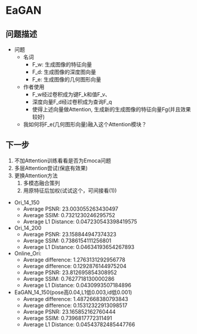 # EaGAN

## 问题描述

- 问题
  - 名词
    - F_w: 生成图像的特征向量
    - F_d: 生成图像的深度图向量
    - F_e: 生成图像的几何图形向量
  - 作者使用
    - F_w经过卷积成为键F_k和值F_v、
    - 深度向量F_d经过卷积成为查询F_q
    - 使得上述向量做Attention, 生成新的生成图像的特征向量Fg(并且效果较好)
  - 我如何将F_e(几何图形向量)融入这个Attention模块？

## 下一步

1. 不加Attention训练看看是否为Emoca问题
2. 多层Attention尝试(保底有效果)
3. 更换Attention方法
   1. 多模态融合策列
   2. 用原特征后加权(试试这个，可间接看(1))

- Ori_14_150
  - Average PSNR: 23.003055263430497
  - Average SSIM: 0.7321230246295752
  - Average L1 Distance: 0.047230543398419575
- Ori_14_200
  - Average PSNR: 23.158844947374323
  - Average SSIM: 0.7386154111256801
  - Average L1 Distance: 0.04634193654267893
- Online_Ori: 
  - Average difference: 1.2763131292956778
  - Average difference: 0.1292876144975204
  - Average PSNR: 23.812695854308952
  - Average SSIM: 0.7627718130000286
  - Average L1 Distance: 0.0430993507184896
- EaGAN_14_150(pose高0.04,L1低0.003,id低0.001)
  - Average difference: 1.4872668380793843
  - Average difference: 0.15312322913098517
  - Average PSNR: 23.165852162760444
  - Average SSIM: 0.7396817772311491
  - Average L1 Distance: 0.04543782485447766